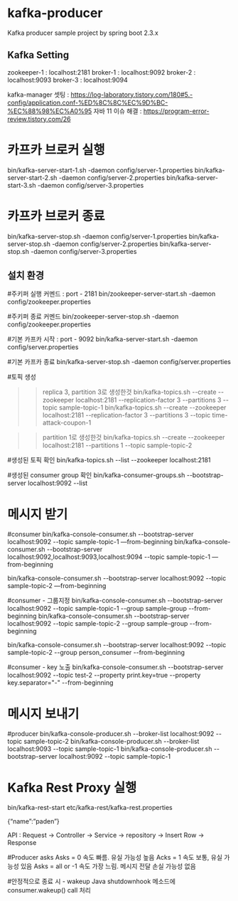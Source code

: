 # kafka-producer
Kafka producer sample project by spring boot 2.3.x

## Kafka Setting
zookeeper-1 : localhost:2181
broker-1 : localhost:9092
broker-2 : localhost:9093
broker-3 : localhost:9094

kafka-manager 셋팅 : https://log-laboratory.tistory.com/180#5.-config/application.conf-%ED%8C%8C%EC%9D%BC-%EC%88%98%EC%A0%95
자바 11 이슈 해결 : https://program-error-review.tistory.com/26

# 카프카 브로커 실행
bin/kafka-server-start-1.sh -daemon config/server-1.properties
bin/kafka-server-start-2.sh -daemon config/server-2.properties
bin/kafka-server-start-3.sh -daemon config/server-3.properties

# 카프카 브로커 종료
bin/kafka-server-stop.sh -daemon config/server-1.properties
bin/kafka-server-stop.sh -daemon config/server-2.properties
bin/kafka-server-stop.sh -daemon config/server-3.properties

## 설치 환경 ##

#주키퍼 실행 커멘드 : port - 2181
bin/zookeeper-server-start.sh -daemon config/zookeeper.properties

#주키퍼 종료 커멘드
bin/zookeeper-server-stop.sh -daemon config/zookeeper.properties

#기본 카프카 시작 : port - 9092
bin/kafka-server-start.sh -daemon config/server.properties

#기본 카프카 종료
bin/kafka-server-stop.sh -daemon config/server.properties

#토픽 생성
>> replica 3, partition 3로 생성한것
bin/kafka-topics.sh --create --zookeeper localhost:2181 --replication-factor 3 --partitions 3 --topic sample-topic-1
bin/kafka-topics.sh --create --zookeeper localhost:2181 --replication-factor 3 --partitions 3 --topic time-attack-coupon-1

>> partition 1로 생성한것
bin/kafka-topics.sh --create --zookeeper localhost:2181 --partitions 1 --topic sample-topic-2

#생성된 토픽 확인
bin/kafka-topics.sh --list --zookeeper localhost:2181

#생성된 consumer group 확인
bin/kafka-consumer-groups.sh --bootstrap-server localhost:9092 --list

# 메시지 받기
#consumer
bin/kafka-console-consumer.sh --bootstrap-server localhost:9092 --topic sample-topic-1 —from-beginning
bin/kafka-console-consumer.sh --bootstrap-server localhost:9092,localhost:9093,localhost:9094 --topic sample-topic-1 —from-beginning

bin/kafka-console-consumer.sh --bootstrap-server localhost:9092 --topic sample-topic-2 —from-beginning

#consumer - 그룹지정
bin/kafka-console-consumer.sh --bootstrap-server localhost:9092 --topic sample-topic-1 --group sample-group --from-beginning
bin/kafka-console-consumer.sh --bootstrap-server localhost:9092 --topic sample-topic-2 --group sample-group --from-beginning

bin/kafka-console-consumer.sh --bootstrap-server localhost:9092 --topic sample-topic-2 --group person_consumer --from-beginning

#consumer - key 노출
bin/kafka-console-consumer.sh --bootstrap-server localhost:9092 --topic test-2 --property print.key=true --property key.separator="-" --from-beginning

# 메시지 보내기
#producer
bin/kafka-console-producer.sh --broker-list localhost:9092 --topic sample-topic-2
bin/kafka-console-producer.sh --broker-list localhost:9093 --topic sample-topic-1 bin/kafka-console-producer.sh --bootstrap-server localhost:9092 --topic sample-topic-1

# Kafka Rest Proxy 실행
bin/kafka-rest-start etc/kafka-rest/kafka-rest.properties


{“name”:”paden”}

API : Request -> Controller -> Service -> repository -> Insert Row ->  Response

#Producer asks
Asks = 0
속도 빠름. 유실 가능성 높음
Acks = 1
속도 보통, 유실 가능성 있음
Asks = all or -1
속도 가장 느림. 메시지 전달 손실 가능성 없음

#안정적으로 종료 시 - wakeup
Java shutdownhook 메소드에 consumer.wakeup() call 처리
